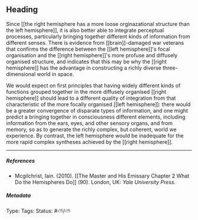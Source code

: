 ## Heading  # 

Since [[the right hemisphere has a more loose orginazational structure than the left hemisphere]], it is also better able to integrate perceptual processes, particularly bringing together different kinds of information from different senses. There is evidence from [[brain]]-damaged war veterans that confirms the difference between the [[left hemisphere]]'s focal organisation and the [[right hemisphere]]'s more profuse and diffusely organised structure, and indicates that this may be why the [[right hemisphere]] has the advantage in constructing a richly diverse three-dimensional world in space. 

We would expect on first principles that having widely different kinds of functions grouped together in the more diffusely organised [[right hemisphere]] should lead to a different quality of integration from that characteristic of the more focally organised [[left hemisphere]]: there would be a greater convergence of disparate types of information, and one might predict a bringing together in consciousness different elements, including information from the ears, eyes, and other sensory organs, and from memory, so as to generate the richly complex, but coherent, world we experience. By contrast, the left hemisphere would be inadequate for the more rapid complex syntheses achieved by the [[right hemisphere]].

___

##### References

- Mcgilchrist, Iain. (2010). [[The Master and His Emissary Chapter 2 What Do the Hemispheres Do]] (90). London, UK: _Yale University Press._

##### Metadata

Type: 
Tags:
Status: #⛅️/⛅️